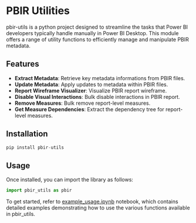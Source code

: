 # PBIR Utilities

pbir-utils is a python project designed to streamline the tasks that Power BI developers typically handle manually in Power BI Desktop. This module offers a range of utility functions to efficiently manage and manipulate PBIR metadata.

## Features

- **Extract Metadata**: Retrieve key metadata informations from PBIR files.
- **Update Metadata**: Apply updates to metadata within PBIR files.
- **Report Wireframe Visualizer**: Visualize PBIR report wireframe.
- **Disable Visual Interactions**: Bulk disable interactions in PBIR report.
- **Remove Measures**: Bulk remove report-level measures.
- **Get Measure Dependencies**: Extract the dependency tree for report-level measures.

## Installation
```python
pip install pbir-utils
```

## Usage
Once installed, you can import the library as follows:
```python
import pbir_utils as pbir
```
To get started, refer to [example_usage.ipynb](examples/example_usage.ipynb) notebook, which contains detailed examples demonstrating how to use the various functions available in pbir_utils.